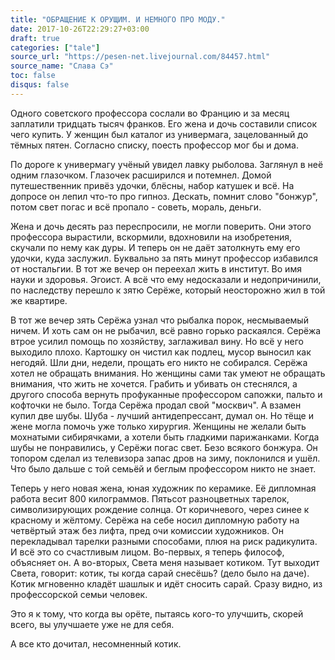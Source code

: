 ```yaml
---
title: "ОБРАЩЕНИЕ К ОРУЩИМ. И НЕМНОГО ПРО МОДУ."
date: 2017-10-26T22:29:27+03:00
draft: true
categories: ["tale"]
source_url: "https://pesen-net.livejournal.com/84457.html"
source_name: "Слава Сэ"
toc: false
disqus: false
---
```

Одного советского профессора сослали во Францию и за месяц заплатили тридцать тысяч франков. Его жена и дочь составили список чего купить. У женщин был каталог из универмага, зацелованный до тёмных пятен. Согласно списку, поесть профессор мог бы и дома.

<!--more-->

По дороге к универмагу учёный увидел лавку рыболова. Заглянул в неё одним глазочком. Глазочек расширился и потемнел. Домой путешественник привёз удочки, блёсны, набор катушек и всё. На допросе он лепил что-то про гипноз. Дескать, помнит слово "бонжур", потом свет погас и всё пропало - советь, мораль, деньги.

Жена и дочь десять раз переспросили, не могли поверить. Они этого профессора вырастили, вскормили, вдохновили на изобретения, скучали по нему как дуры. И теперь он не даёт затолкнуть ему его удочки, куда заслужил. Буквально за пять минут профессор избавился от ностальгии. В тот же вечер он переехал жить в институт. Во имя науки и здоровья. Эгоист. А всё что ему недосказали и недопричинили, по наследству перешло к зятю Серёже, который неосторожно жил в той же квартире.

В тот же вечер зять Серёжа узнал что рыбалка порок, несмываемый ничем. И хоть сам он не рыбачил, всё равно горько раскаялся. Серёжа втрое усилил помощь по хозяйству, заглаживал вину. Но всё у него выходило плохо. Картошку он чистил как подлец, мусор выносил как негодяй. Шли дни, недели, прощать его никто не собирался. Серёжа хотел не обращать внимания. Но женщины сами так умеют не обращать внимания, что жить не хочется. Грабить и убивать он стеснялся, а другого способа вернуть профуканные профессором сапожки, пальто и кофточки не было. Тогда Серёжа продал свой "москвич". А взамен купил две шубы. Шуба - лучший антидепрессант, думал он. Но тёще и жене могла помочь уже только хирургия. Женщины не желали быть мохнатыми сибирячками, а хотели быть гладкими парижанками. Когда шубы не понравились, у Серёжи погас свет. Безо всякого бонжура. Он топором сделал из телевизора запас дров на зиму, поклонился и ушёл. Что было дальше с той семьёй и беглым профессором никто не знает.

Теперь у него новая жена, юная художник по керамике. Её дипломная работа весит 800 килограммов. Пятьсот разноцветных тарелок, символизирующих рождение солнца. От коричневого, через синее к красному и жёлтому. Серёжа на себе носил дипломную работу на четвёртый этаж без лифта, пред очи комиссии художников. Он перекладывал тарелки разными способами, плюя на риск радикулита. И всё это со счастливым лицом. Во-первых, я теперь философ, объясняет он. А во-вторых, Света меня называет котиком.
Тут выходит Света, говорит: котик, ты когда сарай снесёшь? (дело было на даче). Котик мгновенно кладёт шашлык и идёт сносить сарай. Сразу видно, из профессорской семьи человек.

Это я к тому, что когда вы орёте, пытаясь кого-то улучшить, скорей всего, вы улучшаете уже не для себя.

А все кто дочитал, несомненный котик.
